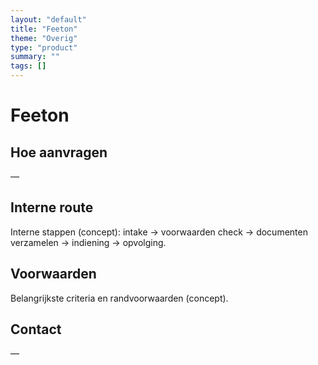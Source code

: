 ```yaml
---
layout: "default"
title: "Feeton"
theme: "Overig"
type: "product"
summary: ""
tags: []
---
```

# Feeton



## Hoe aanvragen
—

## Interne route
Interne stappen (concept): intake → voorwaarden check → documenten verzamelen → indiening → opvolging.

## Voorwaarden
Belangrijkste criteria en randvoorwaarden (concept).

## Contact
—

